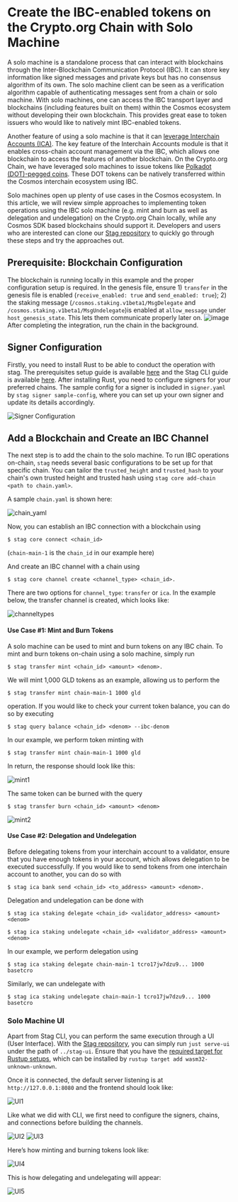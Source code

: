 # Create the IBC-enabled tokens on the Crypto.org Chain with Solo Machine

A solo machine is a standalone process that can interact with blockchains through the Inter-Blockchain Communication Protocol (IBC). It can store key information like signed messages and private keys but has no consensus algorithm of its own. The solo machine client can be seen as a verification algorithm capable of authenticating messages sent from a chain or solo machine. With solo machines, one can access the IBC transport layer and blockchains (including features built on them) within the Cosmos ecosystem without developing their own blockchain. This provides great ease to token issuers who would like to natively mint IBC-enabled tokens.

Another feature of using a solo machine is that it can [leverage Interchain Accounts (ICA)](https://github.com/cosmos/ibc-go/blob/main/docs/apps/interchain-accounts/overview.md). The key feature of the Interchain Accounts module is that it enables cross-chain account management via the IBC, which allows one blockchain to access the features of another blockchain. On the Crypto.org Chain, we have leveraged solo machines to issue tokens like [Polkadot (DOT)-pegged coins](https://medium.com/crypto-org-chain/crypto-org-chain-issues-dot-token-via-ibc-solo-machine-b0f58e605b0e). These DOT tokens can be natively transferred within the Cosmos interchain ecosystem using IBC.

Solo machines open up plenty of use cases in the Cosmos ecosystem. In this article, we will review simple approaches to implementing token operations using the IBC solo machine (e.g. mint and burn as well as delegation and undelegation) on the Crypto.org Chain locally, while any Cosmos SDK based blockchains should support it. Developers and users who are interested can clone our [Stag repository](https://github.com/devashishdxt/stag) to quickly go through these steps and try the approaches out.

## Prerequisite: Blockchain Configuration

The blockchain is running locally in this example and the proper configuration setup is required. In the genesis file, ensure 1) `transfer` in the genesis file is enabled (`receive_enabled: true` and `send_enabled: true`); 2) the staking message (`/cosmos.staking.v1beta1/MsgDelegate` and `/cosmos.staking.v1beta1/MsgUndelegate`)is enabled at `allow_message` under `host_genesis_state`. This lets them communicate properly later on. ![image](https://user-images.githubusercontent.com/78806365/190537653-f7ea9530-c0ed-448a-89ba-48fbc7b9662b.png) After completing the integration, run the chain in the background.

## Signer Configuration

Firstly, you need to install Rust to be able to conduct the operation with stag. The prerequisites setup guide is available [here](https://github.com/devashishdxt/stag/blob/main/README.md#installing) and the Stag CLI guide is available [here](https://github.com/devashishdxt/stag/blob/main/stag-cli/README.md). After installing Rust, you need to configure signers for your preferred chains. The sample config for a signer is included in `signer.yaml` by `stag signer sample-config`, where you can set up your own signer and update its details accordingly.

![Signer Configuration](https://user-images.githubusercontent.com/78806365/190538165-ddb74f28-a5c2-40b7-9196-01de29a4e062.png)

## Add a Blockchain and Create an IBC Channel

The next step is to add the chain to the solo machine. To run IBC operations on-chain, `stag` needs several basic configurations to be set up for that specific chain. You can tailor the `trusted_height` and `trusted_hash` to your chain's own trusted height and trusted hash using `stag core add-chain <path to chain.yaml>`.

A sample `chain.yaml` is shown here:

![chain\_yaml](https://user-images.githubusercontent.com/78806365/190538089-58a57734-b0f1-4aed-be57-8f2d57444531.png)

Now, you can establish an IBC connection with a blockchain using

```
$ stag core connect <chain_id>
```

(`chain-main-1` is the `chain_id` in our example here)

And create an IBC channel with a chain using

```
$ stag core channel create <channel_type> <chain_id>. 
```

There are two options for `channel_type`: `transfer` or `ica`. In the example below, the transfer channel is created, which looks like:

![channeltypes](https://user-images.githubusercontent.com/78806365/190538598-bfd60dd3-53bc-4dad-b930-6a4c44bfe351.png)

#### Use Case #1: Mint and Burn Tokens

A solo machine can be used to mint and burn tokens on any IBC chain. To mint and burn tokens on-chain using a solo machine, simply run

```
$ stag transfer mint <chain_id> <amount> <denom>. 
```

We will mint 1,000 GLD tokens as an example, allowing us to perform the

```
$ stag transfer mint chain-main-1 1000 gld 
```

operation. If you would like to check your current token balance, you can do so by executing

```
$ stag query balance <chain_id> <denom> --ibc-denom
```

In our example, we perform token minting with

```
$ stag transfer mint chain-main-1 1000 gld
```

In return, the response should look like this:

![mint1](https://user-images.githubusercontent.com/78806365/190538804-6e18b39c-ca7f-4276-b80f-03d7d8f486ab.png)

The same token can be burned with the query

```
$ stag transfer burn <chain_id> <amount> <denom>
```

![mint2](https://user-images.githubusercontent.com/78806365/190538891-a1204977-ef1c-40d3-965e-247a08321076.png)

#### Use Case #2: Delegation and Undelegation

Before delegating tokens from your interchain account to a validator, ensure that you have enough tokens in your account, which allows delegation to be executed successfully. If you would like to send tokens from one interchain account to another, you can do so with

```
$ stag ica bank send <chain_id> <to_address> <amount> <denom>.
```

Delegation and undelegation can be done with

```
$ stag ica staking delegate <chain_id> <validator_address> <amount> <denom> 

$ stag ica staking undelegate <chain_id> <validator_address> <amount> <denom>
```

In our example, we perform delegation using

```
$ stag ica staking delegate chain-main-1 tcro17jw7dzu9... 1000 basetcro
```

Similarly, we can undelegate with

```
$ stag ica staking undelegate chain-main-1 tcro17jw7dzu9... 1000 basetcro
```

### Solo Machine UI

Apart from Stag CLI, you can perform the same execution through a UI (User Interface). With the [Stag repository](https://github.com/devashishdxt/stag), you can simply run `just serve-ui` under the path of `../stag-ui`. Ensure that you have the [required target for Rustup setups](https://rustwasm.github.io/docs/wasm-pack/prerequisites/non-rustup-setups.html), which can be installed by `rustup target add wasm32-unknown-unknown`.

Once it is connected, the default server listening is at `http://127.0.0.1:8080` and the frontend should look like:

![UI1](https://user-images.githubusercontent.com/78806365/190540263-73b6385d-fff1-4dda-93ae-25af36ea1a06.png)

Like what we did with CLI, we first need to configure the signers, chains, and connections before building the channels.

![UI2](https://user-images.githubusercontent.com/78806365/190540312-5f7a448e-b4d7-4e8b-95b8-4e5006fe8f8e.png) ![UI3](https://user-images.githubusercontent.com/78806365/190540369-a1bcb3c2-a4ee-4788-bc5f-dd68139db85a.png)

Here’s how minting and burning tokens look like:

&#x20;![UI4](https://user-images.githubusercontent.com/78806365/190540476-f7ad07e4-5a90-41ec-92a8-d7b02bba64ae.png)

This is how delegating and undelegating will appear:

&#x20;![UI5](https://user-images.githubusercontent.com/78806365/190540529-252c4860-c2ef-4280-8e59-99869732b03c.png)
